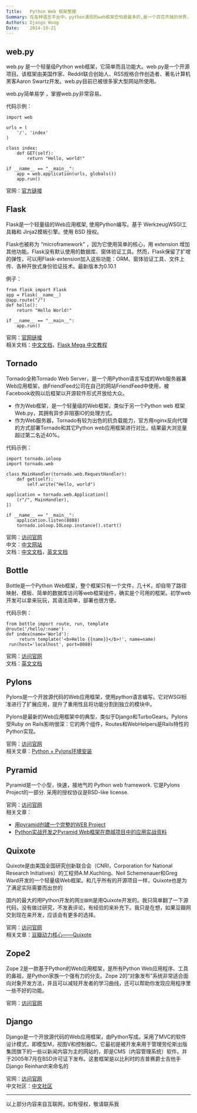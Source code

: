```yaml
---
Title:   Python Web 框架整理
Summary: 在各种语言平台中，python涌现的web框架恐怕是最多的,是一个百花齐放的世界，各种micro-framework、framework不可胜数；猜想原因应该是在python中构造框架十分简单，使得...
Authors: Django Wong
Date:    2014-10-21
---
```


## web.py

web.py 是一个轻量级Python web框架，它简单而且功能大。web.py是一个开源项目。该框架由美国作家、Reddit联合创始人、RSS规格合作创造者、著名计算机黑客Aaron Swartz开发。web.py目前已被很多家大型网站所使用。

web.py简单易学 ，掌握web.py非常容易。

代码示例：

	import web

	urls = (
		'/', 'index'
	)

	class index:
		def GET(self):
			return "Hello, world!"

	if __name__ == "__main__":
		app = web.application(urls, globals())
		app.run()
	
	
官网：[官方链接](http://webpy.org/)

## Flask

Flask是一个轻量级的Web应用框架, 使用Python编写。基于 WerkzeugWSGI工具箱和 Jinja2模板引擎。使用 BSD 授权。

Flask也被称为 “microframework” ，因为它使用简单的核心，用 extension 增加其他功能。Flask没有默认使用的数据库、窗体验证工具。然而，Flask保留了扩增的弹性，可以用Flask-extension加入这些功能：ORM、窗体验证工具、文件上传、各种开放式身份验证技术。最新版本为0.10.1

例子：

	from flask import Flask
	app = Flask(__name__)
	@app.route("/")
	def hello():    
		return "Hello World!"
	 
	if __name__ == "__main__":
		app.run()
		
官网：[官网链接](http://flask.pocoo.org/)  
相关文档：[中文文档](http://www.pythondoc.com/flask/index.html)，[Flask Mega 中文教程](http://www.pythondoc.com/flask-mega-tutorial/index.html)

## Tornado

Tornado全称Tornado Web Server，是一个用Python语言写成的Web服务器兼Web应用框架，由FriendFeed公司在自己的网站FriendFeed中使用，被Facebook收购以后框架以开源软件形式开放给大众。

- 作为Web框架，是一个轻量级的Web框架，类似于另一个Python web 框架Web.py，其拥有异步非阻塞IO的处理方式。  
- 作为Web服务器，Tornado有较为出色的抗负载能力，官方用nginx反向代理的方式部署Tornado和其它Python web应用框架进行对比，结果最大浏览量超过第二名近40%。

代码示例：

	import tornado.ioloop
	import tornado.web

	class MainHandler(tornado.web.RequestHandler):
		def get(self):
			self.write("Hello, world")

	application = tornado.web.Application([
		(r"/", MainHandler),
	])

	if __name__ == "__main__":
		application.listen(8888)
		tornado.ioloop.IOLoop.instance().start()

官网：[访问官网](http://www.tornadoweb.org/en/stable/)  
中文：[中文网站](http://www.tornadoweb.cn/)  
文档：[中文文档](http://www.tornadoweb.cn/documentation)，[英文文档](http://www.tornadoweb.org/en/stable/guide.html)

## Bottle

Bottle是一个Python Web框架，整个框架只有一个文件，几十K，却自带了路径映射、模板、简单的数据库访问等web框架组件，确实是个可用的框架。初学web开发可以拿来玩玩，其语法简单，部署也很方便。

代码示例：

	from bottle import route, run, template
	@route('/hello/:name')
	def index(name='World'):   
		 return template('<b>Hello {{name}}</b>!', name=name)
	 run(host='localhost', port=8080)
	 
官网：[访问官网](http://bottlepy.org/)  
文档：[英文文档](http://bottlepy.org/docs/0.12/)

## Pylons

Pylons是一个开放源代码的Web应用框架，使用python语言编写。它对WSGI标准进行了扩展应用，提升了重用性且将功能分割到独立的模块中。

Pylons是最新的Web应用框架中的典型，类似于Django和TurboGears。Pylons受Ruby on Rails影响很深：它的两个组件，Routes和WebHelpers是Rails特性的Python实现。

官网：[访问官网](http://www.pylonsproject.org/projects/pylons-framework/about)  
相关文章：[Python + Pylons环境安装](http://www.cnblogs.com/libingql/archive/2011/06/27/2091383.html)


## Pyramid

Pyramid是一个小型，快速，接地气的 Python web framework. 它是Pylons Project的一部分. 采用的授权协议是BSD-like license.

官网：[访问官网](http://www.pylonsproject.org/projects/pyramid/about)  
相关文章： 
 
- [用pyramid创建一个完整的WEB Project](http://luchanghong.com/python/2012/06/12/creater-a-complete-web-project.html)    
- [Python实战开发之Pyramid Web框架在商城项目中的应用实战资料](http://www.oschina.net/question/1181061_118365)


## Quixote

Quixote是由美国全国研究创新联合会（CNRI，Corporation for National Research Initiatives）的工程师A.M.Kuchling、Neil Schemenauer和Greg Ward开发的一个轻量级Web框架。和几乎所有的开源项目一样，Quixote也是为了满足实际需要而出世的

国内的最大的用Python开发的网`豆瓣网`是用Quixote开发的。我只简单翻了一下源代码，没有做过研究，不发表评论，有经验的来补充下。我只是在想，如果豆瓣网交到现在来开发，应该会有更多的选择。

官网：[访问官网](http://www.quixote.ca/)  
相关文章：[豆瓣动力核心——Quixote](http://www.cnblogs.com/bvbook/archive/2009/08/13/1545250.html)

## Zope2

Zope 2是一款基于Python的Web应用框架，是所有Python Web应用程序、工具的鼻祖，是Python家族一个强有力的分支。Zope 2的“对象发布”系统非常适合面向对象开发方法，并且可以减轻开发者的学习曲线，还可以帮助你发现应用程序里一些不好的功能。

官网：[访问官网](http://zope2.zope.org/)

## Django

Django是一个开放源代码的Web应用框架，由Python写成。采用了MVC的软件设计模式，即模型M，视图V和控制器C。它最初是被开发来用于管理劳伦斯出版集团旗下的一些以新闻内容为主的网站的，即是CMS（内容管理系统）软件。并于2005年7月在BSD许可证下发布。这套框架是以比利时的吉普赛爵士吉他手Django Reinhardt来命名的

官网：[访问官网](https://www.djangoproject.com/)  
中文社区：[中文社区](http://www.djangochina.cn/)


---------------------------------

以上部分内容来自互联网，如有侵权，敬请联系我
